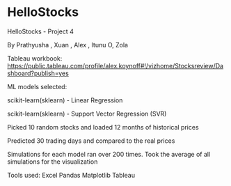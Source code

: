# HelloStocks
HelloStocks - Project 4

 By Prathyusha , Xuan , Alex , Itunu O, Zola 

Tableau workbook: https://public.tableau.com/profile/alex.koynoff#!/vizhome/Stocksreview/Dashboard?publish=yes

ML models selected:
 
 scikit-learn(sklearn) - Linear Regression
 
 scikit-learn(sklearn) - Support Vector Regression (SVR)

Picked 10 random stocks and loaded 12 months of historical prices

Predicted 30 trading days and compared to the real prices

Simulations for each model ran over 200 times. Took the average of all simulations for the visualization

Tools used:
 Excel
 Pandas
 Matplotlib
 Tableau
